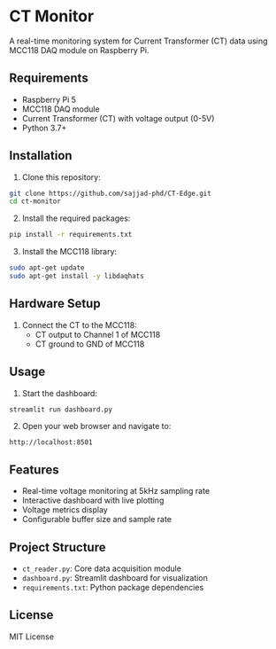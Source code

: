 # CT Monitor

A real-time monitoring system for Current Transformer (CT) data using MCC118 DAQ module on Raspberry Pi.

## Requirements

- Raspberry Pi 5
- MCC118 DAQ module
- Current Transformer (CT) with voltage output (0-5V)
- Python 3.7+

## Installation

1. Clone this repository:
```bash
git clone https://github.com/sajjad-phd/CT-Edge.git
cd ct-monitor
```

2. Install the required packages:
```bash
pip install -r requirements.txt
```

3. Install the MCC118 library:
```bash
sudo apt-get update
sudo apt-get install -y libdaqhats
```

## Hardware Setup

1. Connect the CT to the MCC118:
   - CT output to Channel 1 of MCC118
   - CT ground to GND of MCC118

## Usage

1. Start the dashboard:
```bash
streamlit run dashboard.py
```

2. Open your web browser and navigate to:
```
http://localhost:8501
```

## Features

- Real-time voltage monitoring at 5kHz sampling rate
- Interactive dashboard with live plotting
- Voltage metrics display
- Configurable buffer size and sample rate

## Project Structure

- `ct_reader.py`: Core data acquisition module
- `dashboard.py`: Streamlit dashboard for visualization
- `requirements.txt`: Python package dependencies

## License

MIT License 
